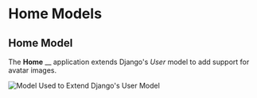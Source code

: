 # Home Models

## Home Model

The **Home** __ application extends Django's _User_ model to add support for avatar images.

![Model Used to Extend Django's User Model](https://github.com/GhostManager/Ghostwriter/raw/master/DOCS/UML/home\_models.png)
